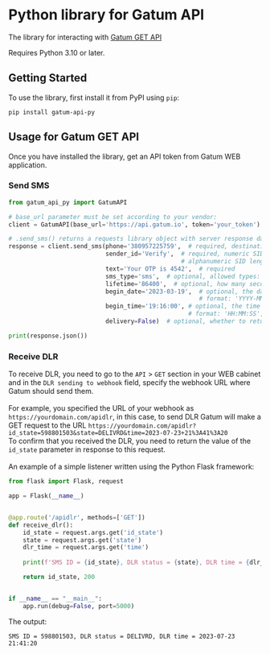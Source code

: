 # Python library for Gatum API

The library for interacting with [Gatum GET API](https://api.gatum.io/desc/)

Requires Python 3.10 or later.

## Getting Started

To use the library, first install it from PyPI using `pip`:

    pip install gatum-api-py


## Usage for Gatum GET API
Once you have installed the library, get an API token from Gatum WEB application.
### Send SMS

```py
from gatum_api_py import GatumAPI

# base_url parameter must be set according to your vendor:
client = GatumAPI(base_url='https://api.gatum.io', token='your_token')

# .send_sms() returns a requests library object with server response data
response = client.send_sms(phone='380957225759',  # required, destination phone number in MSISDN format
                           sender_id='Verify',  # required, numeric SID length must be 3-15 symbols, 
                                                # alphanumeric SID length must be <= 11 symbols
                           text='Your OTP is 4542',  # required
                           sms_type='sms',  # optional, allowed types: 'sms', 'hlr', 'mnp', by default: 'sms'
                           lifetime='86400',  # optional, how many seconds this SMS will live, by default: '86400'
                           begin_date='2023-03-19',  # optional, the date when SMS should be sent,
                                                     # format: 'YYYY-MM-DD', by default: the current date
                           begin_time='19:16:00', # optional, the time when SMS should be sent in GMT+0 in selected beginDate,
                                                  # format: 'HH:MM:SS', by default: the current time
                           delivery=False)  # optional, whether to return the DLR, 'TRUE' or 'FALSE', by default: 'TRUE'

print(response.json())
```
### Receive DLR 
To receive DLR, you need to go to the `API` > `GET` section in your WEB cabinet and in the `DLR sending to webhook` field, specify the webhook URL where Gatum should send them.<br><br>
For example, you specified the URL of your webhook as `https://yourdomain.com/apidlr`, in this case, to send DLR Gatum will make a GET request to the URL `https://yourdomain.com/apidlr?id_state=598801503&state=DELIVRD&time=2023-07-23+21%3A41%3A20` <br>
To confirm that you received the DLR, you need to return the value of the `id_state` parameter in response to this request. <br><br>
An example of a simple listener written using the Python Flask framework:
```py
from flask import Flask, request

app = Flask(__name__)


@app.route('/apidlr', methods=['GET'])
def receive_dlr():
    id_state = request.args.get('id_state')
    state = request.args.get('state')
    dlr_time = request.args.get('time')
    
    print(f'SMS ID = {id_state}, DLR status = {state}, DLR time = {dlr_time}')

    return id_state, 200


if __name__ == "__main__":
    app.run(debug=False, port=5000)
```
The output: 
```
SMS ID = 598801503, DLR status = DELIVRD, DLR time = 2023-07-23 21:41:20
```



